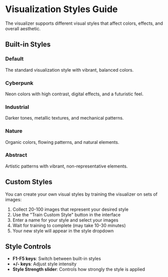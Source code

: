 # Visualization Styles Guide

The visualizer supports different visual styles that affect colors, effects, and overall aesthetic.

## Built-in Styles

### Default
The standard visualization style with vibrant, balanced colors.

### Cyberpunk
Neon colors with high contrast, digital effects, and a futuristic feel.

### Industrial
Darker tones, metallic textures, and mechanical patterns.

### Nature
Organic colors, flowing patterns, and natural elements.

### Abstract
Artistic patterns with vibrant, non-representative elements.

## Custom Styles

You can create your own visual styles by training the visualizer on sets of images:

1. Collect 20-100 images that represent your desired style
2. Use the "Train Custom Style" button in the interface
3. Enter a name for your style and select your images
4. Wait for training to complete (may take 10-30 minutes)
5. Your new style will appear in the style dropdown

## Style Controls

- **F1-F5 keys**: Switch between built-in styles
- **+/- keys**: Adjust style intensity
- **Style Strength slider**: Controls how strongly the style is applied